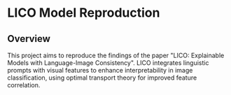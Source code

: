 # LICO Model Reproduction

## Overview
This project aims to reproduce the findings of the paper "LICO: Explainable Models with Language-Image Consistency". LICO integrates linguistic prompts with visual features to enhance interpretability in image classification, using optimal transport theory for improved feature correlation.



